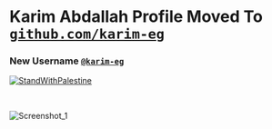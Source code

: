 # Karim Abdallah Profile Moved To <a href="https://github.com/karim-eg">`github.com/karim-eg`</a>

### New Username <a href="https://github.com/karim-eg">`@karim-eg`</a>

[![StandWithPalestine](https://raw.githubusercontent.com/karim-eg/StandWithPalestine/main/assets/palestine_badge.svg)](https://github.com/karim-eg/StandWithPalestine)

<br>

![Screenshot_1](https://github.com/kimoandroid/kimoandroid/assets/149593181/b07f570e-81d1-41f7-a9ce-a6354ca34b73)
